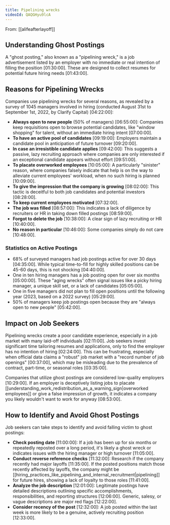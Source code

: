```yaml
---
title: Pipelining wrecks
videoId: QAQGHyu9lcA
---
```


From: [[alifeafterlayoff]] <br/> 

## Understanding Ghost Postings
A "ghost posting," also known as a "pipelining wreck," is a job advertisement listed by an employer with no immediate or real intention of filling the position <a class="yt-timestamp" data-t="01:30:00">[01:30:00]</a>. These are designed to collect resumes for potential future hiring needs <a class="yt-timestamp" data-t="01:43:00">[01:43:00]</a>.

## Reasons for Pipelining Wrecks
Companies use pipelining wrecks for several reasons, as revealed by a survey of 1045 managers involved in hiring (conducted August 31st to September 1st, 2022, by Clarify Capital) <a class="yt-timestamp" data-t="04:22:00">[04:22:00]</a>:
*   **Always open to new people** (50% of managers) <a class="yt-timestamp" data-t="06:55:00">[06:55:00]</a>: Companies keep requisitions open to browse potential candidates, like "window shopping" for talent, without an immediate hiring intent <a class="yt-timestamp" data-t="07:00:00">[07:00:00]</a>.
*   **To have an active pool of candidates** <a class="yt-timestamp" data-t="09:19:00">[09:19:00]</a>: Employers maintain a candidate pool in anticipation of future turnover <a class="yt-timestamp" data-t="09:20:00">[09:20:00]</a>.
*   **In case an irresistible candidate applies** <a class="yt-timestamp" data-t="09:42:00">[09:42:00]</a>: This suggests a passive, lazy recruiting approach where companies are only interested if an exceptional candidate appears without effort <a class="yt-timestamp" data-t="09:51:00">[09:51:00]</a>.
*   **To placate overworked employees** <a class="yt-timestamp" data-t="10:05:00">[10:05:00]</a>: A particularly "sinister" reason, where companies falsely indicate that help is on the way to alleviate current employees' workload, when no such hiring is planned <a class="yt-timestamp" data-t="10:09:00">[10:09:00]</a>.
*   **To give the impression that the company is growing** <a class="yt-timestamp" data-t="08:02:00">[08:02:00]</a>: This tactic is deceitful to both job candidates and potential investors <a class="yt-timestamp" data-t="08:28:00">[08:28:00]</a>.
*   **To keep current employees motivated** <a class="yt-timestamp" data-t="07:32:00">[07:32:00]</a>.
*   **The job was filled** <a class="yt-timestamp" data-t="08:57:00">[08:57:00]</a>: This indicates a lack of diligence by recruiters or HR in taking down filled postings <a class="yt-timestamp" data-t="08:59:00">[08:59:00]</a>.
*   **Forgot to delete the job** <a class="yt-timestamp" data-t="10:38:00">[10:38:00]</a>: A clear sign of lazy recruiting or HR <a class="yt-timestamp" data-t="10:40:00">[10:40:00]</a>.
*   **No reason in particular** <a class="yt-timestamp" data-t="10:46:00">[10:46:00]</a>: Some companies simply do not care <a class="yt-timestamp" data-t="10:48:00">[10:48:00]</a>.

### Statistics on Active Postings
*   68% of surveyed managers had job postings active for over 30 days <a class="yt-timestamp" data-t="04:35:00">[04:35:00]</a>. While typical time-to-fill for highly skilled positions can be 45-60 days, this is not shocking <a class="yt-timestamp" data-t="04:40:00">[04:40:00]</a>.
*   One in ten hiring managers has a job posting open for over six months <a class="yt-timestamp" data-t="05:00:00">[05:00:00]</a>. These "aging wrecks" often signal issues like a picky hiring manager, a unique skill set, or a lack of candidates <a class="yt-timestamp" data-t="05:05:00">[05:05:00]</a>.
*   One in five managers did not plan to fill open positions until the following year (2023, based on a 2022 survey) <a class="yt-timestamp" data-t="05:29:00">[05:29:00]</a>.
*   50% of managers keep job postings open because they are "always open to new people" <a class="yt-timestamp" data-t="05:42:00">[05:42:00]</a>.

## Impact on Job Seekers
Pipelining wrecks create a poor candidate experience, especially in a job market with many laid-off individuals <a class="yt-timestamp" data-t="02:11:00">[02:11:00]</a>. Job seekers invest significant time tailoring resumes and applications, only to find the employer has no intention of hiring <a class="yt-timestamp" data-t="02:24:00">[02:24:00]</a>. This can be frustrating, especially when official data claims a "robust" job market with a "record number of job openings" <a class="yt-timestamp" data-t="00:37:00">[00:37:00]</a>, which may be misleading due to the prevalence of contract, part-time, or seasonal roles <a class="yt-timestamp" data-t="03:35:00">[03:35:00]</a>.

Companies that utilize ghost postings are considered low-quality employers <a class="yt-timestamp" data-t="10:29:00">[10:29:00]</a>. If an employer is deceptively listing jobs to placate [[understanding_work_redistribution_as_a_warning_sign|overworked employees]] or give a false impression of growth, it indicates a company you likely wouldn't want to work for anyway <a class="yt-timestamp" data-t="08:53:00">[08:53:00]</a>.

## How to Identify and Avoid Ghost Postings
Job seekers can take steps to identify and avoid falling victim to ghost postings:
*   **Check posting date** <a class="yt-timestamp" data-t="11:00:00">[11:00:00]</a>: If a job has been up for six months or repeatedly reposted over a long period, it's likely a ghost wreck or indicates issues with the hiring manager or high turnover <a class="yt-timestamp" data-t="11:05:00">[11:05:00]</a>.
*   **Conduct reverse reference checks** <a class="yt-timestamp" data-t="11:32:00">[11:32:00]</a>: Research if the company recently had major layoffs <a class="yt-timestamp" data-t="11:35:00">[11:35:00]</a>. If the posted positions match those recently affected by layoffs, the company might be [[hiring_practices_like_pipelining_and_internal_recruitment|pipelining]] for future hires, showing a lack of loyalty to those roles <a class="yt-timestamp" data-t="11:41:00">[11:41:00]</a>.
*   **Analyze the job description** <a class="yt-timestamp" data-t="12:01:00">[12:01:00]</a>: Legitimate postings have detailed descriptions outlining specific accomplishments, responsibilities, and reporting structures <a class="yt-timestamp" data-t="12:06:00">[12:06:00]</a>. Generic, salesy, or vague descriptions are major red flags <a class="yt-timestamp" data-t="12:22:00">[12:22:00]</a>.
*   **Consider recency of the post** <a class="yt-timestamp" data-t="12:32:00">[12:32:00]</a>: A job posted within the last week is more likely to be a genuine, actively recruiting position <a class="yt-timestamp" data-t="12:33:00">[12:33:00]</a>.